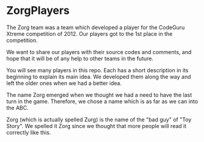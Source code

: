 ZorgPlayers
===========

The Zorg team was a team which developed a player for the CodeGuru Xtreme competition of 2012.
Our players got to the 1st place in the competition.

We want to share our players with their source codes and comments, and hope that it will be of any help to
other teams in the future.

You will see many players in this repo. Each has a short description in its beginning to explain its main idea.
We developed them along the way and left the older ones when we had a better idea.

The name Zorg emerged when we thought we had a need to have the last turn in the game. Therefore, we chose a name
which is as far as we can into the ABC.

Zorg (which is actually spelled Zurg) is the name of the "bad guy" of "Toy Story". We spelled it Zorg since we thought
that more people will read it correctly like this.
